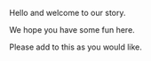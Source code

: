 Hello and welcome to our story.

We hope you have some fun here.

Please add to this as you would like.
